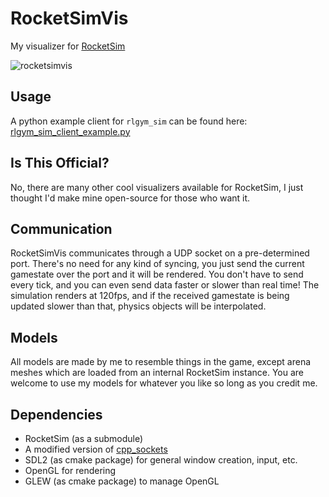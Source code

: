 # RocketSimVis
My visualizer for [RocketSim](https://github.com/ZealanL/RocketSim)

![rocketsimvis](https://github.com/ZealanL/RocketSimVis/assets/36944229/644f618a-88de-409f-9722-a4ddcd4b490e)

## Usage
A python example client for `rlgym_sim` can be found here: [rlgym_sim_client_example.py](rlgym_sim_client_example.py)

## Is This Official?
No, there are many other cool visualizers available for RocketSim, I just thought I'd make mine open-source for those who want it.

## Communication
RocketSimVis communicates through a UDP socket on a pre-determined port. 
There's no need for any kind of syncing, you just send the current gamestate over the port and it will be rendered.
You don't have to send every tick, and you can even send data faster or slower than real time!
The simulation renders at 120fps, and if the received gamestate is being updated slower than that, physics objects will be interpolated.

## Models
All models are made by me to resemble things in the game, except arena meshes which are loaded from an internal RocketSim instance.
You are welcome to use my models for whatever you like so long as you credit me.

## Dependencies 
 - RocketSim (as a submodule)
 - A modified version of [cpp_sockets](https://github.com/computersarecool/cpp_sockets)
 - SDL2 (as cmake package) for general window creation, input, etc.
 - OpenGL for rendering
 - GLEW (as cmake package) to manage OpenGL
